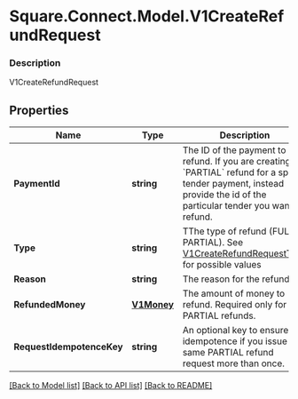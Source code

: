 # Square.Connect.Model.V1CreateRefundRequest

### Description

V1CreateRefundRequest

## Properties

Name | Type | Description | Notes
------------ | ------------- | ------------- | -------------
**PaymentId** | **string** | The ID of the payment to refund. If you are creating a &#x60;PARTIAL&#x60; refund for a split tender payment, instead provide the id of the particular tender you want to refund. | 
**Type** | **string** | TThe type of refund (FULL or PARTIAL). See [V1CreateRefundRequestType](#type-v1createrefundrequesttype) for possible values | 
**Reason** | **string** | The reason for the refund. | 
**RefundedMoney** | [**V1Money**](V1Money.md) | The amount of money to refund. Required only for PARTIAL refunds. | [optional] 
**RequestIdempotenceKey** | **string** | An optional key to ensure idempotence if you issue the same PARTIAL refund request more than once. | [optional] 



[[Back to Model list]](../README.md#documentation-for-models) [[Back to API list]](../README.md#documentation-for-api-endpoints) [[Back to README]](../README.md)

